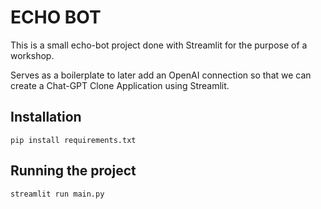 # ECHO BOT

This is a small echo-bot project done with Streamlit for the purpose of a workshop.

Serves as a boilerplate to later add an OpenAI connection so that we can create a Chat-GPT Clone Application using Streamlit.

## Installation

```cli
pip install requirements.txt
```

## Running the project

```cli
streamlit run main.py
```
